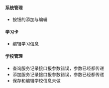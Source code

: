 #### 系统管理
- 按钮的添加与编辑
#### 学习卡
- 编辑学习信息
#### 学校管理
- 查询服务记录接口报参数错误，参数已经都传递
- 添加服务记录接口报参数错误，参数已经都传递
- 保存和编辑学校信息未做